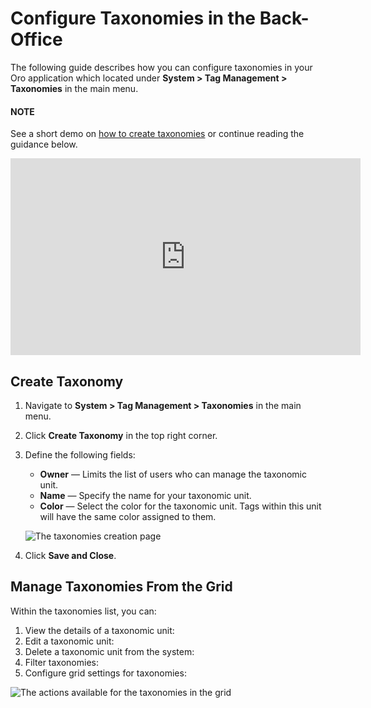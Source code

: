 <a id="user-guide-system-tags-management-taxonomies"></a>

# Configure Taxonomies in the Back-Office

The following guide describes how you can configure taxonomies in your Oro application which located under **System > Tag Management > Taxonomies** in the main menu.

#### NOTE
See a short demo on <a href="https://academy.oroinc.com/media-library/tags-taxonomies" target="_blank">how to create taxonomies</a> or continue reading the guidance below.

<iframe width="560" height="315" src="https://www.youtube.com/embed/RBY6dvZc55E" frameborder="0" allowfullscreen></iframe>

## Create Taxonomy

1. Navigate to **System > Tag Management > Taxonomies** in the main menu.
2. Click **Create Taxonomy** in the top right corner.
3. Define the following fields:
   * **Owner** — Limits the list of users who can manage the taxonomic unit.
   * **Name** — Specify the name for your taxonomic unit.
   * **Color** — Select the color for the taxonomic unit. Tags within this unit will have the same color assigned to them.

   ![The taxonomies creation page](user/img/system/tags_management/create_taxonomy_form_6.png)
4. Click **Save and Close**.

## Manage Taxonomies From the Grid

Within the taxonomies list, you can:

1. View the details of a taxonomic unit:<i class="fa fa-eye fa-lg" aria-hidden="true"></i>
2. Edit a taxonomic unit: <i class="fa fa-edit fa-lg" aria-hidden="true"></i>
3. Delete a taxonomic unit from the system:<i class="fas fa-trash-alt" aria-hidden="true"></i>
4. Filter taxonomies: <i class="fa fa-filter fa-lg" aria-hidden="true"></i>
5. Configure grid settings for taxonomies: <i class="fa fa-cog fa-lg" aria-hidden="true"></i>

![The actions available for the taxonomies in the grid](user/img/system/tags_management/manage_tags_grid_7.png)
<!-- fa-bars = fa-navicon -->
<!-- Ic Tiles is used as Set As Default in saved views, and as tiles in display layout options -->
<!-- IcPencil refers to Rename in Commerce and Inline Editing in CRM -->
<!-- Check mark in the square. -->
<!-- SortDesc is also used as drop-down arrow -->
